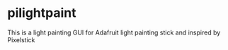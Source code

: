 # pilightpaint

This is a light painting GUI for  Adafruit light painting stick and inspired by Pixelstick

